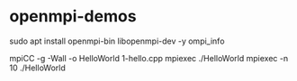 # openmpi-demos

sudo apt install openmpi-bin libopenmpi-dev -y
ompi_info

mpiCC -g -Wall -o HelloWorld 1-hello.cpp
mpiexec ./HelloWorld
mpiexec -n 10 ./HelloWorld
